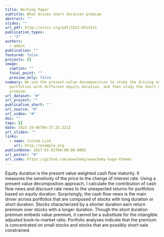 ```yaml
---
title: Working Paper
subtitle: What drives short duration premium
abstract: ""
slides: ""
url_pdf: http://arxiv.org/pdf/1512.04133v1
publication_types:
  - "3"
authors:
  - admin
publication: ""
featured: false
projects: []
image:
  caption: ""
  focal_point: ""
  preview_only: false
summary: We use the present-value decomposition to study the driving news of
  portfolios with different equity duration, and then study the short duration
  premium.
url_dataset: "#"
url_project: ""
publication_short: ""
url_source: "#"
url_video: "#"
doi: ""
tags: []
date: 2022-10-06T04:37:25.521Z
url_slides: ""
links:
  - name: Custom Link
    url: http://example.org
publishDate: 2017-01-01T00:00:00.000Z
url_poster: "#"
url_code: https://github.com/wowchemy/wowchemy-hugo-themes
---
```

Equity duration is the present value weighted cash flow maturity. It measures the sensitivity of the price to the change of interest rate. Using a present value decomposition approach, I calculate the contribution of cash flow news and discount rate news to the unexpected returns for portfolios based on equity duration. Surprisingly, the cash flow news is the main driver across portfolios that are composed of stocks with long duration or short duration. Stocks characterized by a shorter duration earn return premium over stocks with a longer duration. Though the short duration premium embeds value premium, it cannot be a substitute for the intangible adjusted book-to-market ratio. Portfolio analyses indicate that the premium is concentrated on small stocks and stocks that are possibly short-sale constrained.